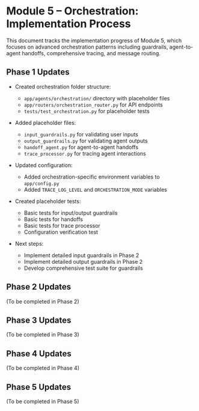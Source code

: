 # Module 5 – Orchestration: Implementation Process

This document tracks the implementation progress of Module 5, which focuses on advanced orchestration patterns including guardrails, agent-to-agent handoffs, comprehensive tracing, and message routing.

## Phase 1 Updates

- Created orchestration folder structure:
  - `app/agents/orchestration/` directory with placeholder files
  - `app/routers/orchestration_router.py` for API endpoints
  - `tests/test_orchestration.py` for placeholder tests

- Added placeholder files:
  - `input_guardrails.py` for validating user inputs
  - `output_guardrails.py` for validating agent outputs
  - `handoff_agent.py` for agent-to-agent handoffs
  - `trace_processor.py` for tracing agent interactions

- Updated configuration:
  - Added orchestration-specific environment variables to `app/config.py`
  - Added `TRACE_LOG_LEVEL` and `ORCHESTRATION_MODE` variables

- Created placeholder tests:
  - Basic tests for input/output guardrails
  - Basic tests for handoffs
  - Basic tests for trace processor
  - Configuration verification test

- Next steps:
  - Implement detailed input guardrails in Phase 2
  - Implement detailed output guardrails in Phase 2
  - Develop comprehensive test suite for guardrails

## Phase 2 Updates

(To be completed in Phase 2)

## Phase 3 Updates

(To be completed in Phase 3)

## Phase 4 Updates

(To be completed in Phase 4)

## Phase 5 Updates

(To be completed in Phase 5)